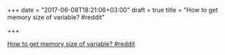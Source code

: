 +++
date = "2017-06-08T18:21:06+03:00"
draft = true
title = "How to get memory size of variable?  #reddit"

+++

<p><a href="https://t.co/yKR9133qEx">How to get memory size of variable?  #reddit</a></p>